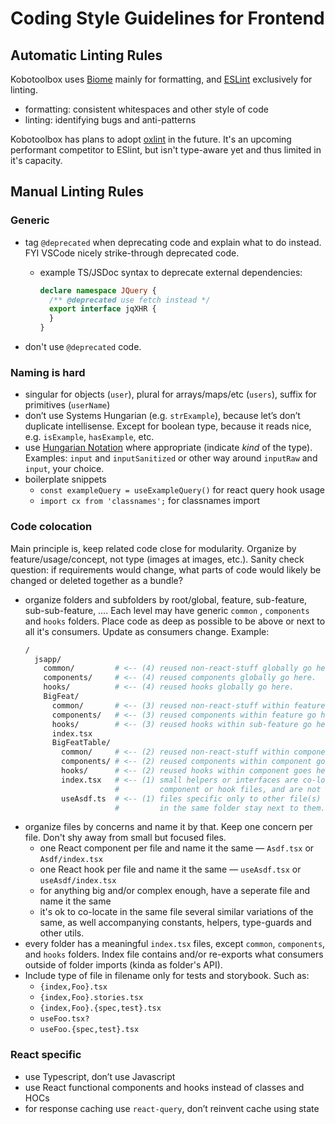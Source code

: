 Coding Style Guidelines for Frontend
=======================================




Automatic Linting Rules
---------------------------------------

Kobotoolbox uses [Biome](https://biomejs.dev/) mainly for formatting, and [ESLint](https://typescript-eslint.io/) exclusively for linting.
- formatting: consistent whitespaces and other style of code
- linting: identifying bugs and anti-patterns

Kobotoolbox has plans to adopt [oxlint](https://oxc.rs/docs/guide/usage/linter.html) in the future. It's an upcoming performant competitor to ESlint, but isn't type-aware yet and thus limited in it's capacity.




Manual Linting Rules
---------------------------------------


### Generic

- tag `@deprecated` when deprecating code and explain what to do instead. FYI VSCode nicely strike-through deprecated code.
  - example TS/JSDoc syntax to deprecate external dependencies:
    ```ts
    declare namespace JQuery {
      /** @deprecated use fetch instead */
      export interface jqXHR {
      }
    }
    ```

- don't use `@deprecated` code.


### Naming is hard

- singular for objects (`user`), plural for arrays/maps/etc (`users`), suffix for primitives (`userName`)
- don’t use Systems Hungarian (e.g. `strExample`), because let’s don’t duplicate intellisense. Except for boolean type, because it reads nice, e.g. `isExample`, `hasExample`, etc.
- use [Hungarian Notation](https://www.joelonsoftware.com/2005/05/11/making-wrong-code-look-wrong/) where appropriate (indicate *kind* of the type). Examples: `input` and `inputSanitized` or other way around `inputRaw` and `input`, your choice.
- boilerplate snippets
  - `const exampleQuery = useExampleQuery()` for react query hook usage
  - `import cx from 'classnames';` for classnames import


### Code colocation

Main principle is, keep related code close for modularity. Organize by feature/usage/concept, not type (images at images, etc.). Sanity check question: if requirements would change, what parts of code would likely be changed or deleted together as a bundle?

- organize folders and subfolders by root/global, feature, sub-feature, sub-sub-feature, …. Each level may have generic `common` , `components` and `hooks` folders. Place code as deep as possible to be above or next to all it's consumers. Update as consumers change. Example:
  ```bash
  /
    jsapp/
      common/         # <-- (4) reused non-react-stuff globally go here.
      components/     # <-- (4) reused components globally go here.
      hooks/          # <-- (4) reused hooks globally go here.
      BigFeat/
        common/       # <-- (3) reused non-react-stuff within feature go here.
        components/   # <-- (3) reused components within feature go here.
        hooks/        # <-- (3) reused hooks within sub-feature go here.
        index.tsx
        BigFeatTable/
          common/     # <-- (2) reused non-react-stuff within component goes here.
          components/ # <-- (2) reused components within component goes here.
          hooks/      # <-- (2) reused hooks within component goes here.
          index.tsx   # <-- (1) small helpers or interfaces are co-located inside
                      #         component or hook files, and are not exported.
          useAsdf.ts  # <-- (1) files specific only to other file(s)
                      #         in the same folder stay next to them.
  ```
- organize files by concerns and name it by that. Keep one concern per file. Don't shy away from small but focused files.
     -   one React component per file and name it the same — `Asdf.tsx` or `Asdf/index.tsx`
     -   one React hook per file and name it the same — `useAsdf.tsx` or `useAsdf/index.tsx`
     -   for anything big and/or complex enough, have a seperate file and name it the same
     -   it's ok to co-locate in the same file several similar variations of the same, as well accompanying constants, helpers, type-guards and other utils.
- every folder has a meaningful `index.tsx` files, except `common`, `components`, and `hooks` folders. Index file contains and/or re-exports what consumers outside of folder imports (kinda as folder's API).
- Include type of file in filename only for tests and storybook. Such as:
    - `{index,Foo}.tsx`
    - `{index,Foo}.stories.tsx`
    - `{index,Foo}.{spec,test}.tsx`
    - `useFoo.tsx?`
    - `useFoo.{spec,test}.tsx`


### React specific

- use Typescript, don’t use Javascript
- use React functional components and hooks instead of classes and HOCs
- for response caching use `react-query`, don’t reinvent cache using state


